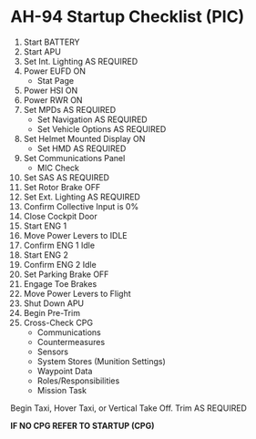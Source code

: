 # AH-94 Startup Checklist (PIC)

1. Start BATTERY
2. Start APU
3. Set Int. Lighting AS REQUIRED
4. Power EUFD ON
   - Stat Page
5. Power HSI ON
6. Power RWR ON
7. Set MPDs AS REQUIRED
   - Set Navigation AS REQUIRED
   - Set Vehicle Options AS REQUIRED
8. Set Helmet Mounted Display ON
   - Set HMD AS REQUIRED
9. Set Communications Panel
   - MIC Check
10. Set SAS AS REQUIRED
11. Set Rotor Brake OFF
12. Set Ext. Lighting AS REQUIRED
13. Confirm Collective Input is 0%
14. Close Cockpit Door
15. Start ENG 1
16. Move Power Levers to IDLE
17. Confirm ENG 1 Idle
18. Start ENG 2
19. Confirm ENG 2 Idle
20. Set Parking Brake OFF
21. Engage Toe Brakes
22. Move Power Levers to Flight
23. Shut Down APU
24. Begin Pre-Trim
25. Cross-Check CPG
    - Communications
    - Countermeasures
    - Sensors
    - System Stores (Munition Settings)
    - Waypoint Data
    - Roles/Responsibilities
    - Mission Task

Begin Taxi, Hover Taxi, or Vertical Take Off. Trim AS REQUIRED

**IF NO CPG REFER TO STARTUP (CPG)**
